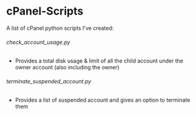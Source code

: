 # cPanel-Scripts

A list of cPanel python scripts I've created:

###### check_account_usage.py 
- Provides a total disk usage & limit of all the child account under the owner account (also including the owner)

###### terminate_suspended_account.py
- Provides a list of suspended account and gives an option to terminate them
